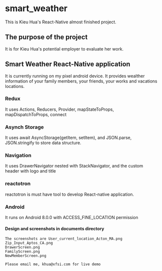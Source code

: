 # smart_weather
This is Kieu Hua's React-Native almost finished project. 

## The purpose of the project
It is for Kieu Hua's potential employer to evaluate her work.

## Smart Weather React-Native application
It is currently running on my pixel android device. It provides wealther information of your 
family members, your friends, your works and vacations locations.

### Redux
It uses Actions, Reducers, Provider, mapStateToProps, mapDispatchToProps, connect

### Asynch Storage
It uses await AsyncStorage(getItem, setItem), and JSON.parse, JSON.stringify to store data structure.

### Navigation
It uses DrawerNavigator nested with StackNavigator, and the custom header with logo and title

### reactotron 
reactotron is must have tool to develop React-native application.

### Android
It runs on Android 8.0.0 with ACCESS_FINE_LOCATION permission

#### Design  and screenshots in documents directory

```
The screenshots are User_current_location_Acton_MA.png
Zip_Input_Aptos_CA.png
DrawerScreen.png
FamilyScreen.png
NewMemberScreen.png
```

```
Please email me, khua@xfsi.com for live demo
```
